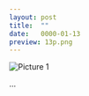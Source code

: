 ```yaml
---
layout: post
title:  ""
date:   0000-01-13
preview: 13p.png
---
```


![Picture 1]({{site.baseurl}}/images/13.png?auto=yes)

...
